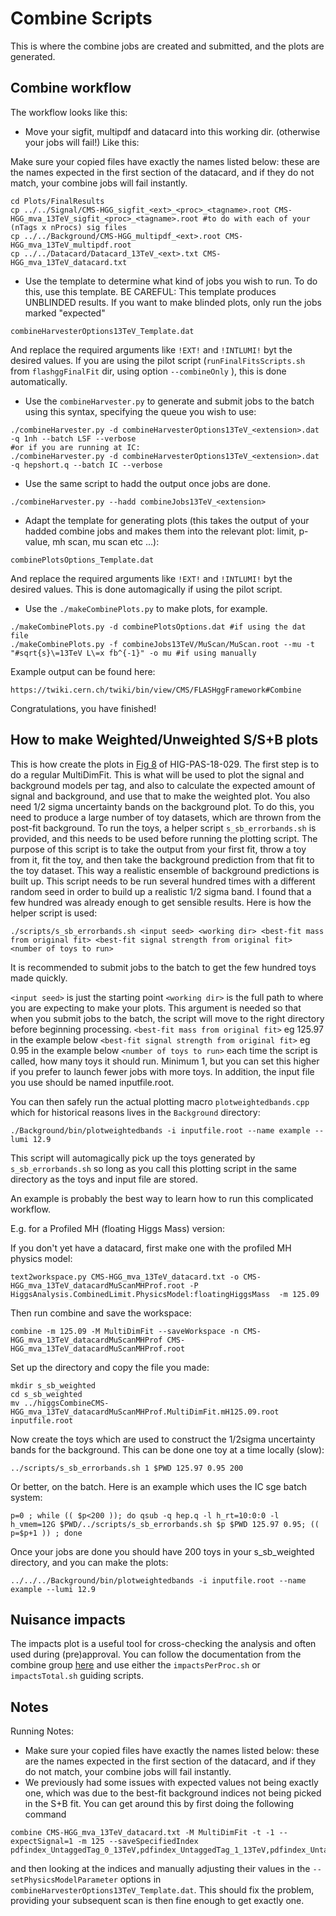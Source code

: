# Combine Scripts

This is where the combine jobs are created and submitted, and the plots are generated.  

## Combine workflow

The workflow looks like this:
* Move your sigfit, multipdf and datacard into this working dir. (otherwise your jobs will fail!)
Like this:

Make sure your copied files have exactly the names listed below: these are the names expected in the first section of the datacard, and if they do not match, your combine jobs will fail instantly.

```
cd Plots/FinalResults
cp ../../Signal/CMS-HGG_sigfit_<ext>_<proc>_<tagname>.root CMS-HGG_mva_13TeV_sigfit_<proc>_<tagname>.root #to do with each of your (nTags x nProcs) sig files 
cp ../../Background/CMS-HGG_multipdf_<ext>.root CMS-HGG_mva_13TeV_multipdf.root
cp ../../Datacard/Datacard_13TeV_<ext>.txt CMS-HGG_mva_13TeV_datacard.txt
```

* Use the template to determine what kind of jobs you wish to run. 
To do this, use this template. BE CAREFUL: This template produces UNBLINDED results. If you want to make blinded plots, only run the jobs marked "expected" 

```
combineHarvesterOptions13TeV_Template.dat
```

And replace the required arguments like `!EXT!` and `!INTLUMI!` byt the desired values. If you are using the pilot script (`runFinalFitsScripts.sh` from `flashggFinalFit` dir,  using option `--combineOnly` ), this is done automatically.

* Use the `combineHarvester.py` to generate and submit jobs to the batch using this syntax, specifying the queue you wish to use:

```
./combineHarvester.py -d combineHarvesterOptions13TeV_<extension>.dat -q 1nh --batch LSF --verbose
#or if you are running at IC:
./combineHarvester.py -d combineHarvesterOptions13TeV_<extension>.dat -q hepshort.q --batch IC --verbose
```

* Use the same script to hadd the output once jobs are done.

```
./combineHarvester.py --hadd combineJobs13TeV_<extension>
```

* Adapt the template for generating plots (this takes the output of your hadded combine jobs and makes them into the relevant plot: limit, p-value, mh scan, mu scan etc ...):

```
combinePlotsOptions_Template.dat
```

And replace the required arguments like `!EXT!` and `!INTLUMI!` byt the desired values. This is done automagically if using the pilot script.

* Use the `./makeCombinePlots.py` to make plots, for example.

```
./makeCombinePlots.py -d combinePlotsOptions.dat #if using the dat file 
./makeCombinePlots.py -f combineJobs13TeV/MuScan/MuScan.root --mu -t "#sqrt{s}\=13TeV L\=x fb^{-1}" -o mu #if using manually
```

Example output can be found here:
```
https://twiki.cern.ch/twiki/bin/view/CMS/FLASHggFramework#Combine
```


Congratulations, you have finished!

## How to make Weighted/Unweighted S/S+B plots

This is how create the plots in [Fig 8](http://cms-results.web.cern.ch/cms-results/public-results/preliminary-results/HIG-18-029/CMS-PAS-HIG-18-029_Figure_008.pdf) of HIG-PAS-18-029.
The first step is to do a regular MultiDimFit.
This is what will be used to plot the signal and background models per tag, and also to calculate the expected amount of signal and background, and use that to make the weighted plot.
You also need 1/2 sigma uncertainty bands on the background plot.
To do this, you need to produce a large number of toy datasets, which are thrown from the post-fit background. To run the toys, a helper script `s_sb_errorbands.sh` is provided, and this needs to be used before running the plotting script. The purpose of this script is to take the output from your first fit, throw a toy from it, fit the toy, and then take the background prediction from that fit to the toy dataset. This way a realistic ensemble of background predictions is built up.
This script needs to be run several hundred times with a different random seed in order to build up a realistic 1/2 sigma band. I found that a few hundred was already enough to get sensible results.
Here is how the helper script is used: 
```
./scripts/s_sb_errorbands.sh <input seed> <working dir> <best-fit mass from original fit> <best-fit signal strength from original fit> <number of toys to run>
```
It is recommended to submit jobs to the batch to get the few hundred toys made quickly.

`<input seed>` is just the starting point 
`<working dir>` is the full path to where you are expecting to make your plots. This argument is needed so that when you submit jobs to the batch, the script will move to the right directory before beginning processing.
`<best-fit mass from original fit>` eg 125.97 in the example below
`<best-fit signal strength from original fit>` eg 0.95 in the example below
`<number of toys to run>` each time the script is called, how many toys it should run. Minimum 1, but you can set this higher if you prefer to launch fewer jobs with more toys.
In addition, the input file you use should be named inputfile.root.

You can then safely run the actual plotting macro `plotweightedbands.cpp` which for historical reasons lives in the `Background` directory:

```
./Background/bin/plotweightedbands -i inputfile.root --name example --lumi 12.9
```

This script will automagically pick up the toys generated by `s_sb_errorbands.sh` so long as you call this plotting script in the same directory as the toys and input file are stored.  

An example is probably the best way to learn how to run this complicated workflow.

E.g. for a Profiled MH (floating Higgs Mass) version:

If you don't yet have a datacard, first make one with the profiled MH physics model: 
```
text2workspace.py CMS-HGG_mva_13TeV_datacard.txt -o CMS-HGG_mva_13TeV_datacardMuScanMHProf.root -P HiggsAnalysis.CombinedLimit.PhysicsModel:floatingHiggsMass  -m 125.09 
```
Then run combine and save the workspace: 
```
combine -m 125.09 -M MultiDimFit --saveWorkspace -n CMS-HGG_mva_13TeV_datacardMuScanMHProf CMS-HGG_mva_13TeV_datacardMuScanMHProf.root 
```
Set up the directory and copy the file you made: 
```
mkdir s_sb_weighted
cd s_sb_weighted
mv ../higgsCombineCMS-HGG_mva_13TeV_datacardMuScanMHProf.MultiDimFit.mH125.09.root inputfile.root
```
Now create the toys which are used to construct the 1/2sigma uncertainty bands for the background. This can be done one toy at a time locally (slow):
```
../scripts/s_sb_errorbands.sh 1 $PWD 125.97 0.95 200
```
Or better, on the batch. Here is an example which uses the IC sge batch system:
```
p=0 ; while (( $p<200 )); do qsub -q hep.q -l h_rt=10:0:0 -l h_vmem=12G $PWD/../scripts/s_sb_errorbands.sh $p $PWD 125.97 0.95; (( p=$p+1 )) ; done
```
Once your jobs are done you should have 200 toys in your s_sb_weighted directory, and you can make the plots:
```
../../../Background/bin/plotweightedbands -i inputfile.root --name example --lumi 12.9
```

## Nuisance impacts
The impacts plot is a useful tool for cross-checking the analysis and often used during (pre)approval. You can follow the documentation from the combine group [here](https://twiki.cern.ch/twiki/bin/view/CMS/HiggsWG/SWGuideNonStandardCombineUses#Nuisance_parameter_impacts) and use either the `impactsPerProc.sh` or `impactsTotal.sh` guiding scripts.

## Notes

Running Notes:
* Make sure your copied files have exactly the names listed below: these are the names expected in the first section of the datacard, and if they do not match, your combine jobs will fail instantly.
* We previously had some issues with expected values not being exactly one, which was due to the best-fit background indices not being picked in the S+B fit. You can get around this by first doing the following command 
```
combine CMS-HGG_mva_13TeV_datacard.txt -M MultiDimFit -t -1 --expectSignal=1 -m 125 --saveSpecifiedIndex pdfindex_UntaggedTag_0_13TeV,pdfindex_UntaggedTag_1_13TeV,pdfindex_UntaggedTag_2_13TeV,pdfindex_UntaggedTag_3_13TeV,pdfindex_VBFTag_0_13TeV,pdfindex_VBFTag_1_13TeV,pdfindex_VBFTag_2_13TeV,pdfindex_TTHHadronicTag_13TeV,pdfindex_TTHLeptonicTag_13TeV,pdfindex_ZHLeptonicTag_13TeV,pdfindex_WHLeptonicTag_13TeV,pdfindex_VHLeptonicLooseTag_13TeV,pdfindex_VHHadronicTag_13TeV,pdfindex_VHMetTag_13TeV
```
and then looking at the indices and manually adjusting their values in the `--setPhysicsModelParameter` options in `combineHarvesterOptions13TeV_Template.dat`. This should fix the problem, providing your subsequent scan is then fine enough to get exactly one. 
